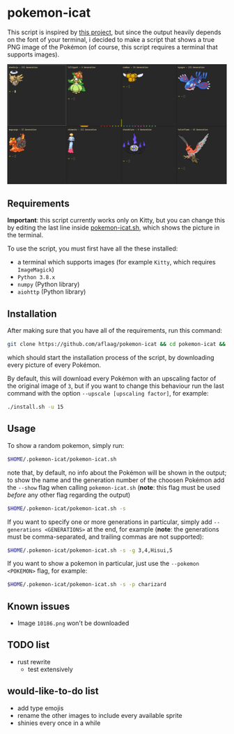 # pokemon-icat

This script is inspired by [this project](https://gitlab.com/phoneybadger/pokemon-colorscripts), but since the output heavily depends on the font of your terminal, i decided to make a script that shows a true PNG image of the Pokémon (of course, this script requires a terminal that supports images).

![Screenshot](screenshot.png)

## Requirements

**Important**: this script currently works only on Kitty, but you can change this by editing the last line inside [pokemon-icat.sh](pokemon-icat.sh#L24), which shows the picture in the terminal.

To use the script, you must first have all the these installed:

- a terminal which supports images (for example `Kitty`, which requires `ImageMagick`)
- `Python 3.8.x`
- `numpy` (Python library)
- `aiohttp` (Python library)

## Installation

After making sure that you have all of the requirements, run this command:

```sh
git clone https://github.com/aflaag/pokemon-icat && cd pokemon-icat && sh ./install.sh
```

which should start the installation process of the script, by downloading every picture of every Pokémon.

By default, this will download every Pokémon with an upscaling factor of the original image of `3`, but if you want to change this behaviour run the last command with the option `--upscale [upscaling factor]`, for example:

```sh
./install.sh -u 15
```

## Usage

To show a random pokemon, simply run:

```sh
$HOME/.pokemon-icat/pokemon-icat.sh
```

note that, by default, no info about the Pokémon will be shown in the output; to show the name and the generation number of the choosen Pokémon add the `--show` flag when calling `pokemon-icat.sh` (**note**: this flag must be used _before_ any other flag regarding the output)

```sh
$HOME/.pokemon-icat/pokemon-icat.sh -s
```

If you want to specify one or more generations in particular, simply add `--generations <GENERATIONS>` at the end, for example (**note**: the generations must be comma-separated, and trailing commas are not supported):

```sh
$HOME/.pokemon-icat/pokemon-icat.sh -s -g 3,4,Hisui,5
```

If you want to show a pokemon in particular, just use the `--pokemon <POKEMON>` flag, for example:

```sh
$HOME/.pokemon-icat/pokemon-icat.sh -s -p charizard
```

## Known issues

- Image `10186.png` won't be downloaded

## TODO list

- rust rewrite
    - test extensively

## would-like-to-do list

- add type emojis
- rename the other images to include every available sprite
- shinies every once in a while

